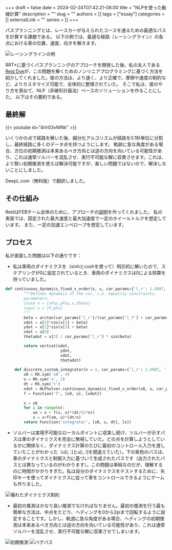 +++ 
draft = false
date = 2024-02-24T07:42:21-08:00
title = "NLPを使った動線計算"
description = ""
slug = ""
authors = []
tags = ["essay"]
categories = []
externalLink = ""
series = []
+++



パスプランニングとは、レースカーが与えられたコースを通るための最適なパスを計算する課題である。
以下の例では、最適な経路（レーシングライン）の各点における車の位置、速度、向きを解きます。

![レーシングラインの例](/img/examplePath.png)

RRT*に基づくパスプランニングのアプローチを開発した後、私の友人である[Reid Dye](https://reid.xz.ax)が、この問題を解くためのノンリニアプログラミングに基づく方法を紹介してくれました。彼の方法は、より速く、より正確で、摩擦や速度の制約など、よりカスタマイズ可能で、全体的に整理されていた。
そこで私は、彼のやり方を真似て、NLP（非線形計画法）ベースのソリューションを作ることにした。
以下はその要約である。

## 最終解

{{< youtube id="4rIr03vNlNk" >}}

いくつかの点で経路を解いた後、細分化アルゴリズムが経路を0.1秒単位に分割し、最終経路に多くのデータ点を持つようにします。
軌跡に急な角度がある場合、方位の初期推測は本来あるべき方向とは逆の方向を向いている可能性があり、これは通常ソルバーを混乱させ、実行不可能な解に収束させます。これは、より賢い初期推測を使えば解決可能ですが、楽しい問題ではないので、解決しないことにしました。

DeepL.com（無料版）で翻訳しました。


## その仕組み

ReidはFEBチーム全体のために、アプローチの[説明](https://reid.xz.ax/global_opt_docs)を作ってくれました。
私の実装では、固定された最大速度と最大加速度で一定のホイールトルクを想定しています。
また、一定の加速エンベロープを想定しています。

## プロセス

私が直面した問題は以下の通りです：

- 私は車両のダイナミクスを（sinhとcoshを使って）明示的に解いたので、ステアリングが0に設定されているとき、車両のダイナミクスは0による除算を持っていました。


```python
def continuous_dynamics_fixed_x_order(x, u, car_params={'l_r': 1.4987, 'l_f':1.5213, 'm': 1.}):
        """Defines dynamics of the car, i.e. equality constraints.
        parameters:
        state x = [xPos,yPos,v,theta]
        input u = [F,phi]
        """
        beta = arctan(car_params['l_r']/(car_params['l_f'] + car_params['l_r']) * tan(u[1]))
        xdot = x[2]*cos(x[3] + beta)
        ydot = x[2]*sin(x[3] + beta)
        vdot = u[0]
        thetadot = x[2] / car_params['l_r'] * sin(beta)

        return vertcat(xdot,
                        ydot,
                        vdot,  
                        thetadot)                 
    
    def discrete_custom_integrator(n = 3, car_params={'l_r': 1.4987, 'l_f':1.5213, 'm': 1.}):
        x0 = MX.sym('x0', 4)
        u = MX.sym('u', 2)
        dt = MX.sym('t')
        xdot = NLPSolver.continuous_dynamics_fixed_x_order(x0, u, car_params)
        f = Function('f', [x0, u], [xdot])
        
        x = x0
        for i in range(n):
            xm = x + f(x, u)*(dt/(2*n))
            x = x+f(xm, u)*(dt/n)
        return Function('integrator', [x0, u, dt], [x])

```
- ソルバーは実現不可能なローカルポイントに収束し続け、ソルバーが示すパスは車のダイナミクスを完全に無視していた。どの点を計算しようとしているかに関係なく、ダイナミクス計算のたびに最初のコントロール入力を渡していたことがわかった（u[i, :]とu[:, i]を間違えていた）。下の紫色のパスは、車のダイナミクスと制御入力に基づいて生成されたパスです（出力されたパスとは異なっているのがわかります）。この問題は単純なのだが、理解するのに時間がかかりすぎた。私は自分のダイナミクスをテストするために、矢印キーを使ってダイナミクスに従って車をコントロールできるようにゲームも作りました。

![壊れたダイナミクス制約](/img/broken.png)

- 最初の推測はかなり良い推測でなければなりません。最初の推測を行う最も簡単な方法は、中点をたどり、ヘディングを0から2piまで回転するように設定することです。しかし、軌道に急な角度がある場合、ヘディングの初期推測は本来あるべき方向とは逆の方向を向いている可能性があり、これは通常ソルバーを混乱させ、実行不可能な解に収束させてしまいます。

![初期推測](/img/initialguess.PNG)
![バグパス](/img/buggedpath.PNG)









